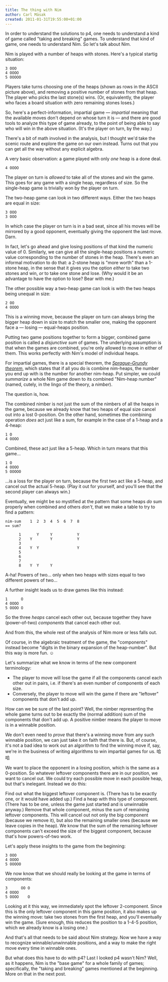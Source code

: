 ```yaml
---
title: The thing with Nim
author: Carl Mäsak
created: 2011-01-31T19:55:00+01:00
---
```

In order to understand the solutions to p4, one needs to understand a kind of game called "taking and breaking" games. To understand that kind of game, one needs to understand Nim. So let's talk about Nim.

Nim is played with a number of heaps with stones. Here's a typical startig situation:

    3 OOO
    4 OOOO
    5 OOOOO

Players take turns choosing one of the heaps (shown as rows in the ASCII picture above), and removing a positive number of stones from that heap. The player who picks the last stone(s) wins. (Or, equivalently, the player who faces a board situation with zero remaining stones loses.)

So, here's a perfect-information, impartial game &mdash; *impartial* meaning that the available moves don't depend on whose turn it is &mdash; and there are good tools to analyze this type of game already, to the point of being able to say who will win in the above situation. (It's the player on turn, by the way.)

There's a bit of math involved in the analysis, but I thought we'd take the scenic route and explore the game on our own instead. Turns out that you can get all the way without any explicit algebra.

A very basic observation: a game played with only *one* heap is a done deal.

    4 OOOO

The player on turn is *allowed* to take all of the stones and win the game. This goes for any game with a single heap, regardless of size. So the single-heap game is trivially won by the player on turn.

The two-heap game can look in two different ways. Either the two heaps are equal in size:

    3 OOO
    3 OOO

In which case the player on turn is in a bad seat, since all his moves will be mirrored by a good opponent, eventually giving the opponent the last move. Darn.

In fact, let's go ahead and give losing positions of that kind the numeric value of 0. Similarly, we can give all the single-heap positions a numeric value corresponding to the number of stones in the heap. There's even an informal motivation to do that: a 2-stone heap is "more worth" than a 1-stone heap, in the sense that it gives you the option *either* to take two stones and win, *or* to take one stone and lose. (Why would it be an advantage to have the option to lose? Bear with me.)

The other possible way a two-heap game can look is with the two heaps being unequal in size:

    2 OO
    4 OOOO

This is a winning move, because the player on turn can always bring the bigger heap down in size to match the smaller one, making the opponent face a &mdash; losing &mdash; equal-heaps position.

Putting two game positions together to form a bigger, combined game position is called a *disjunctive sum* of games. The underlying assumption is that when the games are combined, you're only allowed to move in either of them. This works perfectly with Nim's model of individual heaps.

For impartial games, there is a special theorem, the *[Sprague–Grundy theorem](http://en.wikipedia.org/wiki/Sprague%E2%80%93Grundy_theorem)*, which states that if all you do is combine nim-heaps, the number you end up with is the number for another nim-heap. Put simpler, we could *summarize* a whole Nim game down to its combined "Nim-heap number" (named, cutely, in the lingo of the theory, a *nimber*).

The question is, how.

The combined nimber is not just the sum of the nimbers of all the heaps in the game, because we already know that two heaps of equal size cancel out into a lost 0-position. On the other hand, sometimes the combining operation *does* act just like a sum, for example in the case of a 1-heap and a 4-heap:

    1 O
    4 OOOO

Combined, these act just like a 5-heap. Which in turn means that this game...

    1 O
    4 OOOO
    5 OOOOO

...is a loss for the player on turn, because the first two act like a 5-heap, and cancel out the actual 5-heap. (Play it out for yourself, and you'll see that the second player can always win.)

Eventually, we might be so mystified at the pattern that some heaps *do* sum properly when combined and others *don't*, that we make a table to try to find a pattern:

    nim-sum    1  2  3  4  5  6  7  8
    == sum?

          1       Y     Y           Y
          2    Y        Y           Y
          3
          4    Y  Y                 Y
          5
          6
          7
          8    Y  Y     Y

A-ha! Powers of two... only when two heaps with sizes equal to two different powers of two...

A further insight leads us to draw games like this instead:

    1      O
    4 OOOO
    5 OOOO O

So the three *heaps* cancel each other out, because together they have (power-of-two) *components* that cancel each other out.

And from this, the whole rest of the analysis of Nim more or less falls out.

Of course, in the algebraic treatment of the game, the "components" instead become "digits in the binary expansion of the heap-number". But this way is more fun. ☺

Let's summarize what we know in terms of the new component terminology:

* The player to move will lose the game if all the components cancel each other out in pairs, i.e. if there's an even number of components of each size.
* Conversely, the player to move will win the game if there are "leftover" components that don't add up.

How can we be sure of the last point? Well, the nimber representing the whole game turns out to be exactly the (normal addition) sum of the components that don't add up. A positive nimber means the player to move is in a winnable position.

We don't even need to *prove* that there's a winning move from any such winnable position, we can just take it on faith that there is. But, of course, it's not a bad idea to work out an algorithm to find the winning move if, say, we're in the business of writing algorithms to win impartial games for us. 哈哈

We want to place the opponent in a losing position, which is the same as a 0-position. So whatever leftover components there are in our position, we want to cancel out. We could try each possible move in each possible heap, but that's inelegant. Instead we do this:

Find out what the biggest leftover component is. (There has to be exactly one, or it would have added up.) Find a heap with this type of component. (There has to be one, unless the game just started and is unwinnable anyway.) Remove that whole component, *minus* the sum of remaining leftover components. This will cancel out not only the big component (because we remove it), but also the remaining smaller ones (because we leave copies in the heap). We know that the sum of the remaining leftover components can't exceed the size of the biggest component, because that's how powers-of-two work.

Let's apply these insights to the game from the beginning:

    3 OOO
    4 OOOO
    5 OOOOO

We now know that we should really be looking at the game in terms of components:

    3      OO O
    4 OOOO
    5 OOOO    O

Looking at it this way, we immediately spot the leftover 2-component. Since this is the only leftover component in this game position, it also makes up the winning move: take two stones from the first heap, and you'll eventually win the game. (Sure enough, this reduces the position to a 1-4-5 position, which we already know is a losing one.)

And that's all that needs to be said about Nim strategy. Now we have a way to recognize winnable/unwinnable positions, and a way to make the right move every time in winnable ones.

But what does this have to do with p4? Last I looked p4 wasn't Nim? Well, as it happens, Nim is the "base game" for a whole family of games; specifically, the "taking and breaking" games mentioned at the beginning. More on that in the next post.
